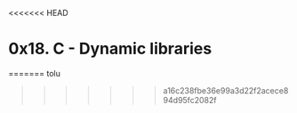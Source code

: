 <<<<<<< HEAD
# 0x18. C - Dynamic libraries
=======
tolu
>>>>>>> a16c238fbe36e99a3d22f2acece894d95fc2082f

